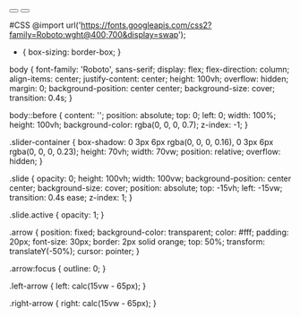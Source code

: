 <html lang="en">
  <head>
    <meta charset="UTF-8" />
    <meta name="viewport" content="width=device-width, initial-scale=1.0" />
    <link
      rel="stylesheet"
      href="https://cdnjs.cloudflare.com/ajax/libs/font-awesome/5.15.1/css/all.min.css"
      integrity="sha512-+4zCK9k+qNFUR5X+cKL9EIR+ZOhtIloNl9GIKS57V1MyNsYpYcUrUeQc9vNfzsWfV28IaLL3i96P9sdNyeRssA=="
      crossorigin="anonymous"
    />
    <link rel="stylesheet" href="style.css" />
    <title>Background Slider</title>
  </head>
  <body>
    <div class="slider-container">
      <div
        class="slide active"
        style="
          background-image: url('https://images.unsplash.com/photo-1610620746460-de78cf3d1705?ixid=MXwxMjA3fDB8MHxwaG90by1wYWdlfHx8fGVufDB8fHw%3D&ixlib=rb-1.2.1&auto=format&fit=crop&w=2100&q=80');
        "
      ></div>
      <div
        class="slide"
        style="
          background-image: url('https://images.unsplash.com/photo-1609589079958-8192b9cdab91?ixlib=rb-1.2.1&ixid=MXwxMjA3fDB8MHxwaG90by1wYWdlfHx8fGVufDB8fHw%3D&auto=format&fit=crop&w=2100&q=80');
        "
      ></div>
      <div
        class="slide"
        style="
          background-image: url('https://images.unsplash.com/photo-1605718665998-85fbd49c5eff?ixlib=rb-1.2.1&ixid=MXwxMjA3fDB8MHxwaG90by1wYWdlfHx8fGVufDB8fHw%3D&auto=format&fit=crop&w=2100&q=80');
        "
      ></div>
      <div
        class="slide"
        style="
          background-image: url('https://images.unsplash.com/photo-1609589079852-0b1c745a71ec?ixid=MXwxMjA3fDB8MHxwaG90by1wYWdlfHx8fGVufDB8fHw%3D&ixlib=rb-1.2.1&auto=format&fit=crop&w=2100&q=80');
        "
      ></div>
      <div
        class="slide"
        style="
          background-image: url('https://images.unsplash.com/photo-1604916010805-18ea15fa6d32?ixid=MXwxMjA3fDB8MHxwaG90by1wYWdlfHx8fGVufDB8fHw%3D&ixlib=rb-1.2.1&auto=format&fit=crop&w=2100&q=80');
        "
      ></div>
      <button class="arrow left-arrow" id="left">
        <i class="fas fa-arrow-left"></i>
      </button>
      <button class="arrow right-arrow" id="right">
        <i class="fas fa-arrow-right"></i>
      </button>
    </div>
    <script src="script.js"></script>
  </body>
</html>

#CSS
@import url('https://fonts.googleapis.com/css2?family=Roboto:wght@400;700&display=swap');

* {
  box-sizing: border-box;
}

body {
  font-family: 'Roboto', sans-serif;
  display: flex;
  flex-direction: column;
  align-items: center;
  justify-content: center;
  height: 100vh;
  overflow: hidden;
  margin: 0;
  background-position: center center;
  background-size: cover;
  transition: 0.4s;
}

body::before {
  content: '';
  position: absolute;
  top: 0;
  left: 0;
  width: 100%;
  height: 100vh;
  background-color: rgba(0, 0, 0, 0.7);
  z-index: -1;
}

.slider-container {
  box-shadow: 0 3px 6px rgba(0, 0, 0, 0.16), 0 3px 6px rgba(0, 0, 0, 0.23);
  height: 70vh;
  width: 70vw;
  position: relative;
  overflow: hidden;
}

.slide {
  opacity: 0;
  height: 100vh;
  width: 100vw;
  background-position: center center;
  background-size: cover;
  position: absolute;
  top: -15vh;
  left: -15vw;
  transition: 0.4s ease;
  z-index: 1;
}

.slide.active {
  opacity: 1;
}

.arrow {
  position: fixed;
  background-color: transparent;
  color: #fff;
  padding: 20px;
  font-size: 30px;
  border: 2px solid orange;
  top: 50%;
  transform: translateY(-50%);
  cursor: pointer;
}

.arrow:focus {
  outline: 0;
}

.left-arrow {
  left: calc(15vw - 65px);
}

.right-arrow {
  right: calc(15vw - 65px);
}
